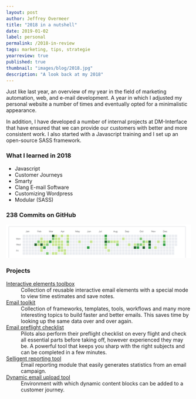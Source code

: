 ```yaml
---
layout: post
author: Jeffrey Overmeer
title: "2018 in a nutshell"
date: 2019-01-02
label: personal
permalink: /2018-in-review
tags: marketing, tips, strategie
yearreview: true
published: true
thumbnail: "images/blog/2018.jpg"
description: "A look back at my 2018"
---
```

Just like last year, an overview of my year in the field of marketing automation, web, and e-mail development. A year in which I adjusted my personal website a number of times and eventually opted for a minimalistic appearance.

In addition, I have developed a number of internal projects at DM-Interface that have ensured that we can provide our customers with better and more consistent work. I also started with a Javascript training and I set up an open-source SASS framework.

### What I learned in 2018
- Javascript
- Customer Journeys
- Smarty
- Clang E-mail Software
- Customizing Wordpress
- Modular (SASS)

### 238 Commits on GitHub
![alt text](/images/blog/commits_2018.png "Commits in 2018")

### Projects
<dl>
      
   <dt> <a href="#" target="_BLANK"> Interactive elements toolbox </a> </dt>
      
   <dd> Collection of reusable interactive email elements with a special mode to view time estimates and save notes. </dd>
      
   <dt> <a href="#" target="_BLANK"> Email toolkit </a> </dt>
      
   <dd> Collection of frameworks, templates, tools, workflows and many more interesting topics to build faster and better emails. This saves time by looking up the same data over and over again. </dd>
      
   <dt> <a href="#" target="_BLANK"> Email preflight checklist </a> </dt>
      
   <dd> Pilots also perform their preflight checklist on every flight and check all essential parts before taking off, however experienced they may be. A powerful tool that keeps you sharp with the right subjects and can be completed in a few minutes. </dd>
      
   <dt> <a href="#" target="_BLANK"> Selligent reporting tool </a> </dt>
      
   <dd> Email reporting module that easily generates statistics from an email campaign. </dd>
      
   <dt> <a href="#" target="_BLANK"> Dynamic email upload tool </a> </dt>
      
   <dd> Environment with which dynamic content blocks can be added to a customer journey. </dd>
</dl>
